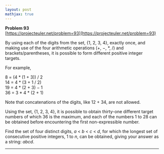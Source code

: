 ```yaml
---
layout: post
mathjax: true
---
```

**Problem 93**  
[https://projecteuler.net/problem=93](https://projecteuler.net/problem=93)

<p>By using each of the digits from the set, {1, 2, 3, 4}, exactly once, and making use of the four arithmetic operations (+, −, *, /) and brackets/parentheses, it is possible to form different positive integer targets.</p>
<p>For example,</p>
<p class="monospace margin_left">8 = (4 * (1 + 3)) / 2<br />
14 = 4 * (3 + 1 / 2)<br />
19 = 4 * (2 + 3) − 1<br />
36 = 3 * 4 * (2 + 1)</p>
<p>Note that concatenations of the digits, like 12 + 34, are not allowed.</p>
<p>Using the set, {1, 2, 3, 4}, it is possible to obtain thirty-one different target numbers of which 36 is the maximum, and each of the numbers 1 to 28 can be obtained before encountering the first non-expressible number.</p>
<p>Find the set of four distinct digits, <i>a</i> &lt; <i>b</i> &lt; <i>c</i> &lt; <i>d</i>, for which the longest set of consecutive positive integers, 1 to <i>n</i>, can be obtained, giving your answer as a string: <i>abcd</i>.</p>

---
